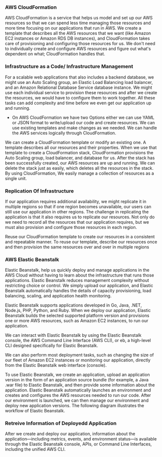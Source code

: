 <h3> AWS CloudFormation </h3> 
AWS CloudFormation is a service that helps us model and set up our AWS resources so that we can spend less time managing those resources and more time focusing on our applications that run in AWS. We create a template that describes all the AWS resources that we want (like Amazon EC2 instances or Amazon RDS DB instances), and CloudFormation takes care of provisioning and configuring those resources for us. We don't need to individually create and configure AWS resources and figure out what's dependent on what; CloudFormation handles that.

<h3> Infrastructure as a Code/ Infrastructure Management </h3>
For a scalable web applications that also includes a backend database, we might use an Auto Scaling group, an Elastic Load Balancing load balancer, and an Amazon Relational Database Service database instance. We might use each individual service to provision these resources and after we create the resources, we would have to configure them to work together. All these tasks can add complexity and time before we even get our application up and running.


- On AWS CloudFormation we have two Options either we can use YAML or JSON format to write/upload our code and create resources. We can use existing templates and make changes as we needed. We can handle the AWS services logically through CloudFormation.

We can create a CloudFormation template or modify an existing one. A template describes all our resources and their properties. When we use that template to create a CloudFormation stack, CloudFormation provisions the Auto Scaling group, load balancer, and database for us. After the stack has been successfully created, our AWS resources are up and running. We can delete the stack just as easily, which deletes all the resources in the stack. By using CloudFormation, We easily manage a collection of resources as a single unit.

<h3> Replication Of Infrastructure </h3>

If our application requires additional availability, we might replicate it in multiple regions so that if one region becomes unavailable, our users can still use our application in other regions. The challenge in replicating the application is that it also requires us to replicate our resources. Not only do we need to record all the resources that our application requires, but we must also provision and configure those resources in each region.

Reuse our CloudFormation template to create our resources in a consistent and repeatable manner. To reuse our template, describe our resources once and then provision the same resources over and over in multiple regions

<h3> AWS Elastic Beanstalk </h3>

Elastic Beanstalk, help us quickly deploy and manage applications in the AWS Cloud without having to learn about the infrastructure that runs those applications. Elastic Beanstalk reduces management complexity without restricting choice or control. We simply upload our application, and Elastic Beanstalk automatically handles the details of capacity provisioning, load balancing, scaling, and application health monitoring.

Elastic Beanstalk supports applications developed in Go, Java, .NET, Node.js, PHP, Python, and Ruby. When we deploy our application, Elastic Beanstalk builds the selected supported platform version and provisions one or more AWS resources, such as Amazon EC2 instances, to run our application.

We can interact with Elastic Beanstalk by using the Elastic Beanstalk console, the AWS Command Line Interface (AWS CLI), or eb, a high-level CLI designed specifically for Elastic Beanstalk.

We can also perform most deployment tasks, such as changing the size of our fleet of Amazon EC2 instances or monitoring our application, directly from the Elastic Beanstalk web interface (console).

To use Elastic Beanstalk, we create an application, upload an application version in the form of an application source bundle (for example, a Java .war file) to Elastic Beanstalk, and then provide some information about the application. Elastic Beanstalk automatically launches an environment and creates and configures the AWS resources needed to run our code. After our environment is launched, we can then manage our environment and deploy new application versions. The following diagram illustrates the workflow of Elastic Beanstalk.

<h3> Retreive Information of Deployedd Application </h3>
After we create and deploy our application, information about the application—including metrics, events, and environment status—is available through the Elastic Beanstalk console, APIs, or Command Line Interfaces, including the unified AWS CLI.

